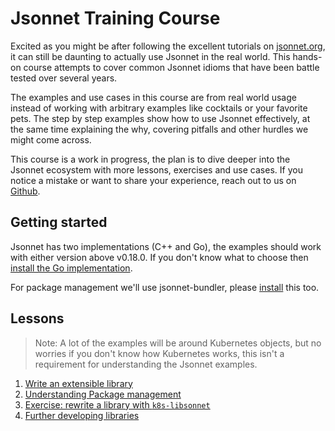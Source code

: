 # Jsonnet Training Course

Excited as you might be after following the excellent tutorials on
[jsonnet.org](https://jsonnet.org/learning/tutorial.html), it can still be daunting to
actually use Jsonnet in the real world. This hands-on course attempts to cover common
Jsonnet idioms that have been battle tested over several years.

The examples and use cases in this course are from real world usage instead of working
with arbitrary examples like cocktails or your favorite pets. The step by step examples
show how to use Jsonnet effectively, at the same time explaining the why, covering
pitfalls and other hurdles we might come across.

This course is a work in progress, the plan is to dive deeper into the Jsonnet ecosystem
with more lessons, exercises and use cases. If you notice a mistake or want to share your
experience, reach out to us on
[Github](https://github.com/jsonnet-libs/jsonnet-training-course).

## Getting started

Jsonnet has two implementations (C++ and Go), the examples should work with either version
above v0.18.0. If you don't know what to choose then [install the Go
implementation](https://github.com/google/go-jsonnet#installation-instructions).

For package management we'll use jsonnet-bundler, please
[install](https://github.com/jsonnet-bundler/jsonnet-bundler#install) this too.

## Lessons

> Note: A lot of the examples will be around Kubernetes objects, but no worries if you
> don't know how Kubernetes works, this isn't a requirement for understanding the Jsonnet
> examples.

1. [Write an extensible library](lesson1.md)
1. [Understanding Package management](lesson2.md)
1. [Exercise: rewrite a library with `k8s-libsonnet`](lesson3.md)
1. [Further developing libraries](lesson4.md)


